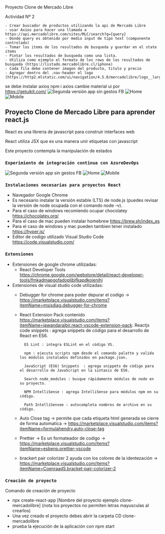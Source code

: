 Proyecto Clone de Mercado Libre

  Actividad Nº 2

    - Crear buscador de productos utilizando la api de Mercado Libre
    - usar Axios para hacer una llamada a https://api.mercadolibre.com/sites/MLC/search?q={query}
    - Donde query es obtenido por medio input de tipo text (componente controlado)
    - Tomar los items de los resultados de busqueda y guardar en el state items
    - Pintar los resultados de busqueda como una lista.
    - Utiliza como ejemplo el formato de los rows de los resultados de busqueda (https://listado.mercadolibre.cl/iphone)
    - Cada fila debe contener imagen del producto, titulo y precio
    - Agregar dentro del .nav-header el logo (https://http2.mlstatic.com/ui/navigation/4.5.0/mercadolibre/logo__large_plus@2x.png)
se debe instalar axios npm i axios
cambie material ui por https://getuikit.com/
![Segunda versión app sin gestos FB ](https://github.com/devjaime/clone-mercadolibre/blob/master/img/SegundaVersion.png)
![Home](https://github.com/devjaime/clone-mercadolibre/blob/master/img/homepage.png)
![Mobile](https://github.com/devjaime/clone-mercadolibre/blob/master/img/homepagemx.png)
## Proyecto Clone de Mercado Libre para aprender react.js

React es una libreria de javascript para construir interfaces web

React utiliza JSX que es una manera unir etiquetas con javascript

Este proyecto contempla la manipulación de estados
### `Experimiento de integración continua con AzureDevOps`
![Segunda versión app sin gestos FB ](https://github.com/devjaime/clone-mercadolibre/blob/master/img/SegundaVersion.png)
![Home](https://github.com/devjaime/clone-mercadolibre/blob/master/img/homepage.png)
![Mobile](https://github.com/devjaime/clone-mercadolibre/blob/master/img/homepagemx.png)

### `Instalaciones necesarias para proyectos React`
* Navegador Google Chrome
* Es necesario instalar la versión estable (LTS) de node.js (puedes revisar la versión de node ocupada con el comando node -v).
* Para el caso de windows recomiendo ocupar chocolatey https://chocolatey.org/
* Para el caso de mac pueden instalar homebrew https://brew.sh/index_es
* Para el caso de windows y mac pueden tambien tener instalado https://hyper.is/ 
* Editor de codigo utilizado Visual Studio Code https://code.visualstudio.com/


### `Extensiones`

* Extensiones de google chrome utilizadas:
    - React Developer Tools https://chrome.google.com/webstore/detail/react-developer-tools/fmkadmapgofadopljbjfkapdkoienihi
* Extensiones de visual studio code utilizadas:
    - Debugger for chrome para poder depurar el codigo -> https://marketplace.visualstudio.com/items?itemName=msjsdiag.debugger-for-chrome
    - React Extension Pack contenido https://marketplace.visualstudio.com/items?itemName=jawandarajbir.react-vscode-extension-pack:
            Reactjs code snippets : agrega snippets de código para el desarrollo de React en ES6.

            ES Lint : integra ESLint en el código VS.

            npm : ejecuta scripts npm desde el comando palatte y valida los módulos instalados definidos en package.json.

            JavaScript (ES6) Snippets  : agrega snippets de código para el desarrollo de JavaScript en la sintaxis de ES6.

            Search node_modules : busque rápidamente módulos de nodo en su proyecto.

            NPM IntelliSense : agrega IntelliSense para módulos npm en su código.

            Path IntelliSensee : autocompleta nombres de archivo en su código.

    - Auto Close tag -> permite que cada etiqueta html generada se cierre de forma automatica -> https://marketplace.visualstudio.com/items?itemName=formulahendry.auto-close-tag
    - Prettier -> Es un formateador de codigo -> https://marketplace.visualstudio.com/items?itemName=esbenp.prettier-vscode
    - brackert pair colorizer 2 ayuda con los colores de la identezación -> https://marketplace.visualstudio.com/items?itemName=CoenraadS.bracket-pair-colorizer-2
### `Creación de proyecto`

Comando de creación de proyecto
* npx create-react-app [Nombre del proyecto ejemplo clone-mercadolibre] (nota los proyectos no permiten letras mayusculas al crearlos)
* Una vez creado el proyecto debes abrir la carpeta CD clone-mercadolibre
* prueba la ejecución de la aplicación con npm start

